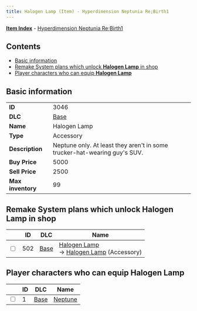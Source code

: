```yaml
---
title: Halogen Lamp (Item) - Hyperdimension Neptunia Re;Birth1
---
```


[**Item Index**](/neptunia/rb1/item/index.html) - [Hyperdimension Neptunia Re;Birth1](/neptunia/rb1)

## Contents

- [Basic information](#basic-information)
- [Remake System plans which unlock **Halogen Lamp** in shop](#remake-system-plans-which-unlock-halogen-lamp-in-shop)
- [Player characters who can equip **Halogen Lamp**](#player-characters-who-can-equip-halogen-lamp)

## Basic information

|   |   |
| -- | -- |
| **ID** | 3046 |
| **DLC** | [Base](/neptunia/rb1/dlc/1-base.html) |
| **Name** | Halogen Lamp |
| **Type** | Accessory |
| **Description** | Neptune only. At least they aren't in some trucker-hat-wearing guy's SUV. |
| **Buy Price** | 5000 |
| **Sell Price** | 2500 |
| **Max inventory** | 99 |


## Remake System plans which unlock **Halogen Lamp** in shop

|    | ID | DLC | Name |
| -- | -- | --- | ---- |
| <input type="checkbox" id="rb1-remake-1-502" class="trackbox" /> | 502 | [Base](/neptunia/rb1/dlc/1-base.html) | [Halogen Lamp](/neptunia/rb1/remake/1-502-halogen-lamp.html)<br /> → [Halogen Lamp](/neptunia/rb1/item/1-3046-halogen-lamp.html) (Accessory) |


## Player characters who can equip **Halogen Lamp**

|    | ID | DLC | Name |
| -- | -- | --- | ---- |
| <input type="checkbox" id="rb1-player-1-1" class="trackbox" /> | 1 | [Base](/neptunia/rb1/dlc/1-base.html) | [Neptune](/neptunia/rb1/player/1-1-neptune.html) |
